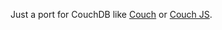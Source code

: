 Just a port for CouchDB like [Couch](//github.com/qeremy/couch) or [Couch JS](//github.com/qeremy/couch-js).
